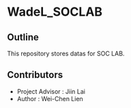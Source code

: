 # WadeL_SOCLAB

## Outline

This repository stores datas for SOC LAB.

## Contributors

* Project Advisor : Jiin Lai
* Author : Wei-Chen Lien
